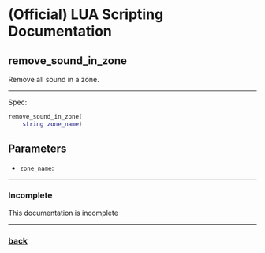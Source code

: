 
# (Official) LUA Scripting Documentation

## remove_sound_in_zone

Remove all sound in a zone.

___

Spec:

```lua
remove_sound_in_zone(
	string zone_name)
```

## Parameters

- `zone_name`: 

___

### Incomplete

This documentation is incomplete

___

### [back](../sound)
